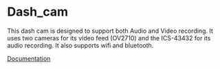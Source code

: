 # Dash_cam
This dash cam is designed to support both Audio and Video recording. It uses two cameras for its video feed (OV2710)  and the ICS-43432 for its audio recording. It also supports wifi and bluetooth.

[Documentation](https://docs.google.com/document/d/1LtWO_IcNbJ7sfWBFgHGUc6nKqhitYqpvLzOcLqV0Ibc/edit?usp=sharing)

